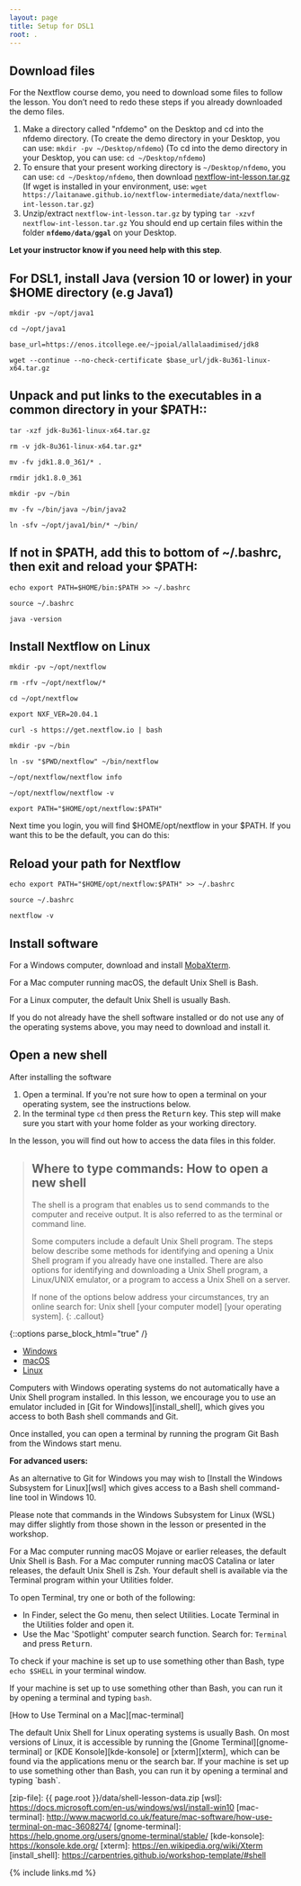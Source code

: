 ```yaml
---
layout: page
title: Setup for DSL1
root: .
---
```


## Download files
For the Nextflow course demo, you need to download some files to follow the lesson. You don’t need to redo these steps if you already downloaded the demo files.
1. Make a directory called "nfdemo" on the Desktop  and cd into the nfdemo directory.
(To create the demo directory in your Desktop, you can use: `mkdir -pv ~/Desktop/nfdemo`)
(To cd into the demo directory in your Desktop, you can use: `cd ~/Desktop/nfdemo`)
2. To ensure that your present working directory is `~/Desktop/nfdemo`, you can use: `cd ~/Desktop/nfdemo`, then download <a href="https://laitanawe.github.io/nextflow-intermediate/data/nextflow-int-lesson.tar.gz">nextflow-int-lesson.tar.gz</a>
(If wget is installed in your environment, use: `wget https://laitanawe.github.io/nextflow-intermediate/data/nextflow-int-lesson.tar.gz`)
3. Unzip/extract `nextflow-int-lesson.tar.gz` by typing `tar -xzvf nextflow-int-lesson.tar.gz`
You should end up certain files within the folder **`nfdemo/data/ggal`** on your Desktop.

**Let your instructor know if you need help with this step**.

## For DSL1, install Java (version 10 or lower) in your $HOME directory (e.g Java1)
`mkdir -pv ~/opt/java1`

`cd ~/opt/java1`

`base_url=https://enos.itcollege.ee/~jpoial/allalaadimised/jdk8`

`wget --continue --no-check-certificate $base_url/jdk-8u361-linux-x64.tar.gz`

## Unpack and put links to the executables in a common directory in your $PATH::
`tar -xzf jdk-8u361-linux-x64.tar.gz`

`rm -v jdk-8u361-linux-x64.tar.gz*`

`mv -fv jdk1.8.0_361/* .`

`rmdir jdk1.8.0_361`

`mkdir -pv ~/bin`

`mv -fv ~/bin/java ~/bin/java2`

`ln -sfv ~/opt/java1/bin/* ~/bin/`

## If not in $PATH, add this to bottom of ~/.bashrc, then exit and reload your $PATH:
`echo export PATH=$HOME/bin:$PATH >> ~/.bashrc`

`source ~/.bashrc`

`java -version`

## Install Nextflow on Linux
`mkdir -pv ~/opt/nextflow`

`rm -rfv ~/opt/nextflow/*`

`cd ~/opt/nextflow`

`export NXF_VER=20.04.1`

`curl -s https://get.nextflow.io | bash`

`mkdir -pv ~/bin`

`ln -sv "$PWD/nextflow" ~/bin/nextflow`

`~/opt/nextflow/nextflow info`



`~/opt/nextflow/nextflow -v`

`export PATH="$HOME/opt/nextflow:$PATH"`

Next time you login, you will find $HOME/opt/nextflow in your $PATH. If you want this to be the default, you can do this:

## Reload your path for Nextflow
`echo export PATH="$HOME/opt/nextflow:$PATH" >> ~/.bashrc`

`source ~/.bashrc`

`nextflow -v`

## Install software
For a Windows computer, download and install <a href="https://mobaxterm.mobatek.net/download.html">MobaXterm</a>.

For a Mac computer running macOS, the default Unix Shell is Bash.

For a Linux computer, the default Unix Shell is usually Bash.

If you do not already have the shell software installed or do not use any of the operating
systems above, you may need to download and install it.

## Open a new shell
After installing the software
1. Open a terminal. If you're not sure how to open a terminal on your operating system,
see the instructions below.
2. In the terminal type `cd` then press the <kbd>Return</kbd> key.
   This step will make sure you start with your home folder as your working directory.

In the lesson, you will find out how to access the data files in this folder.

> ## Where to type commands: How to open a new shell
>
> The shell is a program that enables us to send commands to the computer and receive output.
> It is also referred to as the terminal or command line.
>
> Some computers include a default Unix Shell program.
> The steps below describe some methods for identifying and opening
> a Unix Shell program if you already have one installed.
> There are also options for identifying and downloading a Unix Shell program,
> a Linux/UNIX emulator, or a program to access a Unix Shell on a server.
>
> If none of the options below address your circumstances,
> try an online search for: Unix shell [your computer model] [your operating system].
{: .callout}

{::options parse_block_html="true" /}
<div>
<ul class="nav nav-tabs nav-justified" role="tablist">
<li role="presentation" class="active"><a data-os="windows" href="#windows" aria-controls="Windows"
role="tab" data-toggle="tab">Windows</a></li>
<li role="presentation"><a data-os="macos" href="#macos" aria-controls="macOS" role="tab"
data-toggle="tab">macOS</a></li>
<li role="presentation"><a data-os="linux" href="#linux" aria-controls="Linux" role="tab"
data-toggle="tab">Linux</a></li>
</ul>

<div class="tab-content">
<article role="tabpanel" class="tab-pane active" id="windows">
Computers with Windows operating systems do not automatically have a Unix Shell program
installed.
In this lesson, we encourage you to use an emulator included in [Git for Windows][install_shell],
which gives you access to both Bash shell commands and Git.

Once installed, you can open a terminal by running the program Git Bash from the Windows start
menu.

**For advanced users:**

As an alternative to Git for Windows you may wish to [Install the Windows Subsystem for Linux][wsl]
which gives access to a Bash shell command-line tool in Windows 10.

Please note that commands in the Windows Subsystem for Linux (WSL) may differ slightly
from those shown in the lesson or presented in the workshop.
</article>

<article role="tabpanel" class="tab-pane" id="macos">
For a Mac computer running macOS Mojave or earlier releases, the default Unix Shell is Bash.
For a Mac computer running macOS Catalina or later releases, the default Unix Shell is Zsh.
Your default shell is available via the Terminal program within your Utilities folder.

To open Terminal, try one or both of the following:
* In Finder, select the Go menu, then select Utilities.
  Locate Terminal in the Utilities folder and open it.
* Use the Mac 'Spotlight' computer search function.
  Search for: `Terminal` and press <kbd>Return</kbd>.

To check if your machine is set up to use something other than Bash,
type `echo $SHELL` in your terminal window.

If your machine is set up to use something other than Bash,
you can run it by opening a terminal and typing `bash`.

[How to Use Terminal on a Mac][mac-terminal]
</article>

<article role="tabpanel" class="tab-pane" id="linux">
The default Unix Shell for Linux operating systems is usually Bash.
On most versions of Linux, it is accessible by running the
[Gnome Terminal][gnome-terminal] or [KDE Konsole][kde-konsole] or [xterm][xterm],
which can be found via the applications menu or the search bar.
If your machine is set up to use something other than Bash,
you can run it by opening a terminal and typing `bash`.
</article>
</div>
</div>

[zip-file]: {{ page.root }}/data/shell-lesson-data.zip
[wsl]: https://docs.microsoft.com/en-us/windows/wsl/install-win10
[mac-terminal]: http://www.macworld.co.uk/feature/mac-software/how-use-terminal-on-mac-3608274/
[gnome-terminal]: https://help.gnome.org/users/gnome-terminal/stable/
[kde-konsole]: https://konsole.kde.org/
[xterm]: https://en.wikipedia.org/wiki/Xterm
[install_shell]: https://carpentries.github.io/workshop-template/#shell



{% include links.md %}
